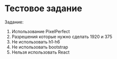 # Тестовое задание 

Задание:
1. Использование PixelPerfect
2. Разрешения которые нужно сделать 1920 и 375
3. Не использовать h1-h6
4. Не использовать bootstrap
5. Нельзя использовать React
